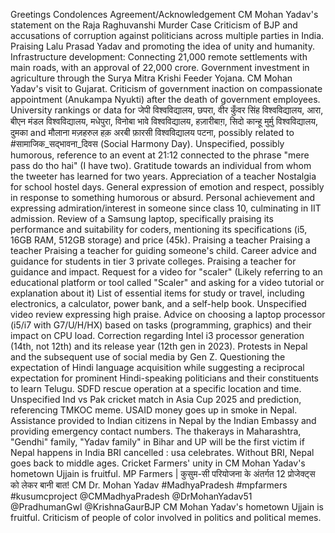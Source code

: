 Greetings
Condolences
Agreement/Acknowledgement
CM Mohan Yadav's statement on the Raja Raghuvanshi Murder Case
Criticism of BJP and accusations of corruption against politicians across multiple parties in India.
Praising Lalu Prasad Yadav and promoting the idea of unity and humanity.
Infrastructure development: Connecting 21,000 remote settlements with main roads, with an approval of 22,000 crore.
Government investment in agriculture through the Surya Mitra Krishi Feeder Yojana.
CM Mohan Yadav's visit to Gujarat.
Criticism of government inaction on compassionate appointment (Anukampa Nyukti) after the death of government employees.
University rankings or data for जेपी विश्वविद्यालय, छपरा, वीर कुँवर सिंह विश्वविद्यालय, आरा, बीएन मंडल विश्वविद्यालय, मधेपुरा, विनोबा भावे विश्वविद्यालय, हज़ारीबाग़, सिदो कान्हू मुर्मु विश्वविद्यालय, दुमका and मौलाना मज़हरुल हक़ अरबी फ़ारसी विश्वविद्यालय पटना, possibly related to #सामाजिक_सद्भावना_दिवस (Social Harmony Day).
Unspecified, possibly humorous, reference to an event at 21:12 connected to the phrase "mere pass do tho hai" (I have two).
Gratitude towards an individual from whom the tweeter has learned for two years.
Appreciation of a teacher
Nostalgia for school hostel days.
General expression of emotion and respect, possibly in response to something humorous or absurd.
Personal achievement and expressing admiration/interest in someone since class 10, culminating in IIT admission.
Review of a Samsung laptop, specifically praising its performance and suitability for coders, mentioning its specifications (i5, 16GB RAM, 512GB storage) and price (45k).
Praising a teacher
Praising a teacher
Praising a teacher for guiding someone's child.
Career advice and guidance for students in tier 3 private colleges.
Praising a teacher for guidance and impact.
Request for a video for "scaler" (Likely referring to an educational platform or tool called "Scaler" and asking for a video tutorial or explanation about it)
List of essential items for study or travel, including electronics, a calculator, power bank, and a self-help book.
Unspecified video review expressing high praise.
Advice on choosing a laptop processor (i5/i7 with G7/U/H/HX) based on tasks (programming, graphics) and their impact on CPU load.
Correction regarding Intel i3 processor generation (14th, not 12th) and its release year (12th gen in 2023).
Protests in Nepal and the subsequent use of social media by Gen Z.
Questioning the expectation of Hindi language acquisition while suggesting a reciprocal expectation for prominent Hindi-speaking politicians and their constituents to learn Telugu.
SDFD rescue operation at a specific location and time.
Unspecified
Ind vs Pak cricket match in Asia Cup 2025 and prediction, referencing TMKOC meme.
USAID money goes up in smoke in Nepal.
Assistance provided to Indian citizens in Nepal by the Indian Embassy and providing emergency contact numbers.
The thakerays in Maharashtra, "Gendhi" family, "Yadav family" in Bihar and UP will be the first victim if Nepal happens in India
BRI cancelled : usa celebrates. Without BRI, Nepal goes back to middle ages.
Cricket
Farmers' unity in CM Mohan Yadav's hometown Ujjain is fruitful.
MP Farmers | कुसुम-सी परियोजना के अंतर्गत 12 प्रोजेक्ट्स को लेकर बानी बात! CM Dr. Mohan Yadav #MadhyaPradesh #mpfarmers #kusumcproject @CMMadhyaPradesh @DrMohanYadav51 @PradhumanGwl @KrishnaGaurBJP
CM Mohan Yadav's hometown Ujjain is fruitful.
Criticism of people of color involved in politics and political memes.

